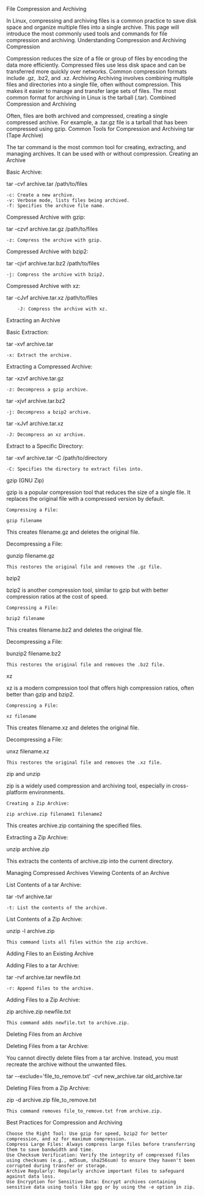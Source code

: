 File Compression and Archiving

In Linux, compressing and archiving files is a common practice to save disk space and organize multiple files into a single archive. This page will introduce the most commonly used tools and commands for file compression and archiving.
Understanding Compression and Archiving
Compression

Compression reduces the size of a file or group of files by encoding the data more efficiently. Compressed files use less disk space and can be transferred more quickly over networks. Common compression formats include .gz, .bz2, and .xz.
Archiving
Archiving involves combining multiple files and directories into a single file, often without compression. This makes it easier to manage and transfer large sets of files. The most common format for archiving in Linux is the tarball (.tar).
Combined Compression and Archiving

Often, files are both archived and compressed, creating a single compressed archive. For example, a .tar.gz file is a tarball that has been compressed using gzip.
Common Tools for Compression and Archiving
tar (Tape Archive)

The tar command is the most common tool for creating, extracting, and managing archives. It can be used with or without compression.
Creating an Archive

Basic Archive:

tar -cvf archive.tar /path/to/files

    -c: Create a new archive.
    -v: Verbose mode, lists files being archived.
    -f: Specifies the archive file name.

Compressed Archive with gzip:

tar -czvf archive.tar.gz /path/to/files

    -z: Compress the archive with gzip.

Compressed Archive with bzip2:

tar -cjvf archive.tar.bz2 /path/to/files

    -j: Compress the archive with bzip2.

Compressed Archive with xz:

tar -cJvf archive.tar.xz /path/to/files

        -J: Compress the archive with xz.

Extracting an Archive

Basic Extraction:

tar -xvf archive.tar

    -x: Extract the archive.

Extracting a Compressed Archive:

tar -xzvf archive.tar.gz

    -z: Decompress a gzip archive.

tar -xjvf archive.tar.bz2

    -j: Decompress a bzip2 archive.

tar -xJvf archive.tar.xz

    -J: Decompress an xz archive.

Extract to a Specific Directory:

tar -xvf archive.tar -C /path/to/directory

    -C: Specifies the directory to extract files into.
gzip (GNU Zip)

gzip is a popular compression tool that reduces the size of a single file. It replaces the original file with a compressed version by default.

    Compressing a File:

    gzip filename

This creates filename.gz and deletes the original file.

Decompressing a File:

gunzip filename.gz

    This restores the original file and removes the .gz file.

bzip2

bzip2 is another compression tool, similar to gzip but with better compression ratios at the cost of speed.

    Compressing a File:

    bzip2 filename

This creates filename.bz2 and deletes the original file.

Decompressing a File:

bunzip2 filename.bz2

    This restores the original file and removes the .bz2 file.

xz

xz is a modern compression tool that offers high compression ratios, often better than gzip and bzip2.

    Compressing a File:

    xz filename

This creates filename.xz and deletes the original file.

Decompressing a File:

unxz filename.xz

    This restores the original file and removes the .xz file.

zip and unzip

zip is a widely used compression and archiving tool, especially in cross-platform environments.

    Creating a Zip Archive:

    zip archive.zip filename1 filename2

This creates archive.zip containing the specified files.

Extracting a Zip Archive:

unzip archive.zip

This extracts the contents of archive.zip into the current directory.

Managing Compressed Archives
Viewing Contents of an Archive

List Contents of a tar Archive:

tar -tvf archive.tar

    -t: List the contents of the archive.

List Contents of a Zip Archive:

unzip -l archive.zip

    This command lists all files within the zip archive.

Adding Files to an Existing Archive

Adding Files to a tar Archive:

tar -rvf archive.tar newfile.txt

    -r: Append files to the archive.

Adding Files to a Zip Archive:

zip archive.zip newfile.txt

    This command adds newfile.txt to archive.zip.

Deleting Files from an Archive

Deleting Files from a tar Archive:

You cannot directly delete files from a tar archive. Instead, you must recreate the archive without the unwanted files.

tar --exclude='file_to_remove.txt' -cvf new_archive.tar old_archive.tar

Deleting Files from a Zip Archive:

zip -d archive.zip file_to_remove.txt

    This command removes file_to_remove.txt from archive.zip.

Best Practices for Compression and Archiving

    Choose the Right Tool: Use gzip for speed, bzip2 for better compression, and xz for maximum compression.
    Compress Large Files: Always compress large files before transferring them to save bandwidth and time.
    Use Checksum Verification: Verify the integrity of compressed files using checksums (e.g., md5sum, sha256sum) to ensure they haven't been corrupted during transfer or storage.
    Archive Regularly: Regularly archive important files to safeguard against data loss.
    Use Encryption for Sensitive Data: Encrypt archives containing sensitive data using tools like gpg or by using the -e option in zip.

